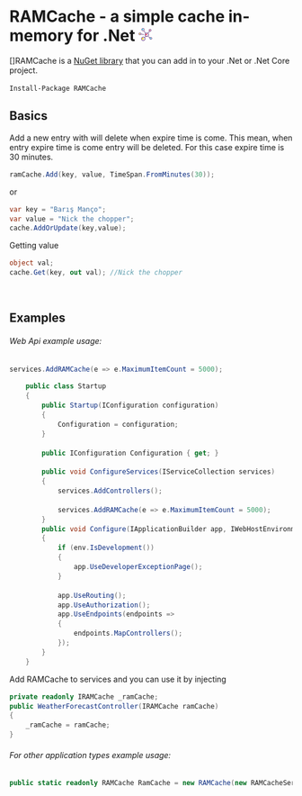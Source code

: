 ﻿RAMCache - a simple cache in-memory for .Net ![Logo](https://github.com/selcukgural/RAMCache/blob/master/RAMCache/images/24x.png)
========================================

[]RAMCache is a [NuGet library](https://www.nuget.org/packages/RAMCache) that you can add in to your .Net or .Net Core project.

`Install-Package RAMCache`

Basics
--------
Add a new entry with will delete when expire time is come. This mean, when entry expire time is come entry will be deleted. For this case expire time is 30 minutes.

```csharp
ramCache.Add(key, value, TimeSpan.FromMinutes(30));
```
or
```csharp
var key = "Barış Manço";
var value = "Nick the chopper";
cache.AddOrUpdate(key,value);
```
Getting value
```csharp
object val;
cache.Get(key, out val); //Nick the chopper
```
<br/>

Examples
--------
###### Web Api example usage:

``` csharp
services.AddRAMCache(e => e.MaximumItemCount = 5000);
```


```csharp
    public class Startup
    {
        public Startup(IConfiguration configuration)
        {
            Configuration = configuration;
        }

        public IConfiguration Configuration { get; }

        public void ConfigureServices(IServiceCollection services)
        {
            services.AddControllers();

            services.AddRAMCache(e => e.MaximumItemCount = 5000);
        }
        public void Configure(IApplicationBuilder app, IWebHostEnvironment env)
        {
            if (env.IsDevelopment())
            {
                app.UseDeveloperExceptionPage();
            }

            app.UseRouting();
            app.UseAuthorization();
            app.UseEndpoints(endpoints =>
            {
                endpoints.MapControllers();
            });
        }
    }
```

Add RAMCache to services and you can use it by injecting

```csharp
private readonly IRAMCache _ramCache;
public WeatherForecastController(IRAMCache ramCache)
{
    _ramCache = ramCache;
}
```

###### For other application types example usage:

```csharp
public static readonly RAMCache RamCache = new RAMCache(new RAMCacheServiceOptions{MaximumItemCount = 5000});
```
